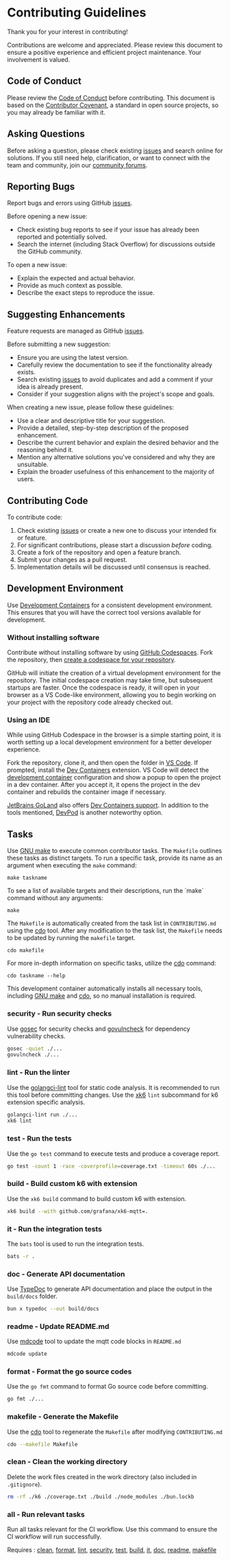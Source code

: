 # Contributing Guidelines

Thank you for your interest in contributing!

Contributions are welcome and appreciated. Please review this document to ensure a positive experience and efficient project maintenance. Your involvement is valued.

## Code of Conduct

Please review the [Code of Conduct](CODE_OF_CONDUCT.md) before contributing. This document is based on the [Contributor Covenant](https://contributor-covenant.org/), a standard in open source projects, so you may already be familiar with it.

## Asking Questions

Before asking a question, please check existing [issues](https://github.com/grafana/xk6-mqtt/issues) and search online for solutions. If you still need help, clarification, or want to connect with the team and community, join our [community forums](https://community.grafana.com/c/grafana-k6).

## Reporting Bugs

Report bugs and errors using GitHub [issues](https://github.com/grafana/xk6-mqtt/issues).

Before opening a new issue:

* Check existing bug reports to see if your issue has already been reported and potentially solved.  
* Search the internet (including Stack Overflow) for discussions outside the GitHub community.

To open a new issue:

* Explain the expected and actual behavior.  
* Provide as much context as possible.  
* Describe the exact steps to reproduce the issue.

## Suggesting Enhancements

Feature requests are managed as GitHub [issues](https://github.com/grafana/xk6-mqtt/issues).

Before submitting a new suggestion:

* Ensure you are using the latest version.  
* Carefully review the documentation to see if the functionality already exists.  
* Search existing [issues](https://github.com/grafana/xk6-mqtt/issues) to avoid duplicates and add a comment if your idea is already present.  
* Consider if your suggestion aligns with the project's scope and goals.

When creating a new issue, please follow these guidelines:

* Use a clear and descriptive title for your suggestion.  
* Provide a detailed, step-by-step description of the proposed enhancement.  
* Describe the current behavior and explain the desired behavior and the reasoning behind it.  
* Mention any alternative solutions you've considered and why they are unsuitable.  
* Explain the broader usefulness of this enhancement to the majority of users.

## Contributing Code

To contribute code:

1. Check existing [issues](https://github.com/grafana/xk6-mqtt/issues) or create a new one to discuss your intended fix or feature.  
2. For significant contributions, please start a discussion *before* coding.  
3. Create a fork of the repository and open a feature branch.  
4. Submit your changes as a pull request.  
5. Implementation details will be discussed until consensus is reached.

## Development Environment

Use [Development Containers](https://containers.dev) for a consistent development environment. This ensures that you will have the correct tool versions available for development.

### Without installing software

Contribute without installing software by using [GitHub Codespaces](https://docs.github.com/en/codespaces). Fork the repository, then [create a codespace for your repository](https://docs.github.com/en/codespaces/developing-in-a-codespace/creating-a-codespace-for-a-repository).

GitHub will initiate the creation of a virtual development environment for the repository. The initial codespace creation may take time, but subsequent startups are faster. Once the codespace is ready, it will open in your browser as a VS Code-like environment, allowing you to begin working on your project with the repository code already checked out.

### Using an IDE

While using GitHub Codespace in the browser is a simple starting point, it is worth setting up a local development environment for a better developer experience.

Fork the repository, clone it, and then open the folder in [VS Code](https://code.visualstudio.com/). If prompted, install the [Dev Containers](https://marketplace.visualstudio.com/items?itemName=ms-vscode-remote.remote-containers) extension. VS Code will detect the [development container](https://containers.dev/) configuration and show a popup to open the project in a dev container. After you accept it, it opens the project in the dev container and rebuilds the container image if necessary.

[JetBrains GoLand](https://www.jetbrains.com/go/) also offers [Dev Containers support](https://www.jetbrains.com/help/go/connect-to-devcontainer.html). In addition to the tools mentioned, [DevPod](https://devpod.sh/docs/) is another noteworthy option.

## Tasks

Use [GNU make](https://www.gnu.org/software/make/) to execute common contributor tasks. The `Makefile` outlines these tasks as distinct targets. To run a specific task, provide its name as an argument when executing the `make` command:

```shell
make taskname
```

To see a list of available targets and their descriptions, run the \`make\` command without any arguments:

```shell
make
```

The `Makefile` is automatically created from the task list in `CONTRIBUTING.md` using the [cdo](https://github.com/szkiba/cdo) tool. After any modification to the task list, the `Makefile` needs to be updated by running the `makefile` target.

```shell
cdo makefile
```

For more in-depth information on specific tasks, utilize the [cdo](https://github.com/szkiba/cdo) command:

```shell
cdo taskname --help
```

This development container automatically installs all necessary tools, including [GNU make](https://www.gnu.org/software/make/) and [cdo](https://github.com/szkiba/cdo), so no manual installation is required.

### security - Run security checks

Use [gosec] for security checks and [govulncheck] for dependency vulnerability checks.

```bash
gosec -quiet ./...
govulncheck ./...
```

[security]: #security---run-security-checks
[gosec]: https://github.com/securego/gosec
[govulncheck]: https://github.com/golang/vuln

### lint - Run the linter

Use the [golangci-lint] tool for static code analysis. It is recommended to run this tool before committing changes. Use the [xk6] `lint` subcommand for k6 extension specific analysis.

```bash
golangci-lint run ./...
xk6 lint
```

[lint]: #lint---run-the-linter
[xk6]: https://github.com/grafana/xk6
[golangci-lint]: https://github.com/golangci/golangci-lint

### test - Run the tests

Use the `go test` command to execute tests and produce a coverage report.

```bash
go test -count 1 -race -coverprofile=coverage.txt -timeout 60s ./...
```

[test]: #test---run-the-tests

### build - Build custom k6 with extension

Use the `xk6 build` command to build custom k6 with extension.

```bash
xk6 build --with github.com/grafana/xk6-mqtt=.
```

[build]: #build---build-custom-k6-with-extension

### it - Run the integration tests

The `bats` tool is used to run the integration tests.

```bash
bats -r .
```

[it]: #it---run-the-integration-tests

### doc - Generate API documentation

Use [TypeDoc] to generate API documentation and place the output in the `build/docs` folder.

```bash
bun x typedoc --out build/docs
```

[doc]: #doc---generate-api-documentation
[TypeDoc]: https://typedoc.org/

### readme - Update README.md

Use [mdcode] tool to update the mqtt code blocks in `README.md`

```bash
mdcode update
```

[readme]: #readme---update-readmemd
[mdcode]: https://github.com/szkiba/mdcode

### format - Format the go source codes

Use the `go fmt` command to format Go source code before committing.

```bash
go fmt ./...
```

[format]: #format---format-the-go-source-codes

### makefile - Generate the Makefile

Use the [cdo](https://github.com/szkiba/cdo) tool to regenerate the `Makefile` after modifying `CONTRIBUTING.md`

```bash
cdo --makefile Makefile
```

[makefile]: #makefile---generate-the-makefile

### clean - Clean the working directory

Delete the work files created in the work directory (also included in `.gitignore`).

```bash
rm -rf ./k6 ./coverage.txt ./build ./node_modules ./bun.lockb
```

[clean]: #clean---clean-the-working-directory

### all - Run relevant tasks

Run all tasks relevant for the CI workflow. Use this command to ensure the CI workflow will run successfully.

Requires
: [clean], [format], [lint], [security], [test], [build], [it], [doc], [readme], [makefile]
